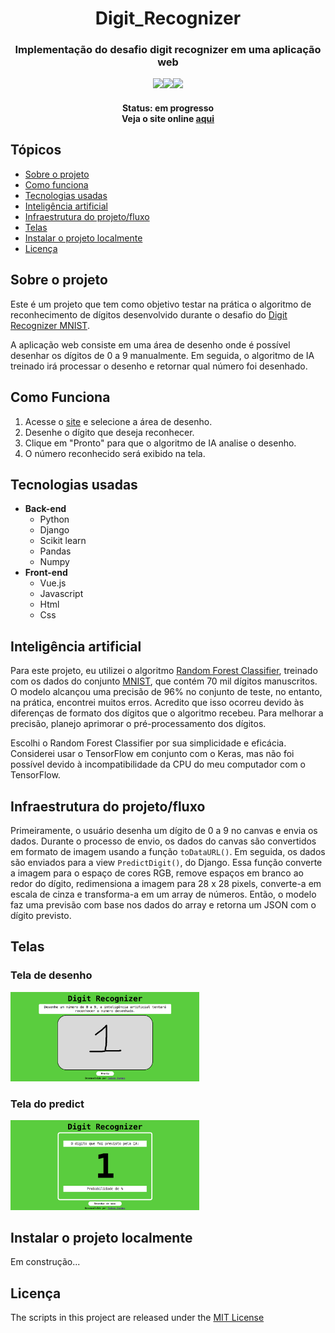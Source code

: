 <h1 align="center">Digit_Recognizer</h1>

<h3 align="center">Implementação do desafio digit recognizer em uma aplicação web</h3>

<div align="center">
  
<img width="70px" src="https://cdn.jsdelivr.net/gh/devicons/devicon/icons/python/python-original-wordmark.svg" /><img width="70px" src="https://cdn.jsdelivr.net/gh/devicons/devicon/icons/django/django-plain-wordmark.svg" /><img width="70px" src="https://cdn.jsdelivr.net/gh/devicons/devicon/icons/vuejs/vuejs-original-wordmark.svg" />
  
</div>       
               
<h4 align="center">Status: em progresso<br>Veja o site online <a href="https://digitrecognizer.up.railway.app/">aqui</a></h4>

## Tópicos

- [Sobre o projeto](#sobre-o-projeto)
- [Como funciona](#como-funciona)
- [Tecnologias usadas](#tecnologias-usadas)
- [Inteligência artificial](#inteligência-artificial)
- [Infraestrutura do projeto/fluxo](#infraestrutura-do-projetofluxo)
- [Telas](#telas)
- [Instalar o projeto localmente](#instalar-o-projeto-localmente)
- [Licença](#licença)

## Sobre o projeto

Este é um projeto que tem como objetivo testar na prática o algoritmo de reconhecimento de dígitos desenvolvido durante o desafio do [Digit Recognizer MNIST](https://www.kaggle.com/c/digit-recognizer).

A aplicação web consiste em uma área de desenho onde é possível desenhar os dígitos de 0 a 9 manualmente. Em seguida, o algoritmo de IA treinado irá processar o desenho e retornar qual número foi desenhado.

## Como Funciona

1. Acesse o [site](https://digitrecognizer.up.railway.app/) e selecione a área de desenho.
2. Desenhe o dígito que deseja reconhecer.
3. Clique em "Pronto" para que o algoritmo de IA analise o desenho.
4. O número reconhecido será exibido na tela.

## Tecnologias usadas

- **Back-end**
   - Python
   - Django
   - Scikit learn
   - Pandas
   - Numpy
- **Front-end**
  - Vue.js
  - Javascript
  - Html
  - Css

## Inteligência artificial

Para este projeto, eu utilizei o algoritmo [Random Forest Classifier](https://scikit-learn.org/stable/modules/generated/sklearn.ensemble.RandomForestClassifier.html), treinado com os dados do conjunto [MNIST](http://yann.lecun.com/exdb/mnist/), que contém 70 mil dígitos manuscritos. O modelo alcançou uma precisão de 96% no conjunto de teste, no entanto, na prática, encontrei muitos erros. Acredito que isso ocorreu devido às diferenças de formato dos dígitos que o algoritmo recebeu. Para melhorar a precisão, planejo aprimorar o pré-processamento dos dígitos. 

Escolhi o Random Forest Classifier por sua simplicidade e eficácia. Considerei usar o TensorFlow em conjunto com o Keras, mas não foi possível devido à incompatibilidade da CPU do meu computador com o TensorFlow.

## Infraestrutura do projeto/fluxo

Primeiramente, o usuário desenha um dígito de 0 a 9 no canvas e envia os dados. Durante o processo de envio, os dados do canvas são convertidos em formato de imagem usando a função <code>toDataURL()</code>. Em seguida, os dados são enviados para a view <code>PredictDigit()</code>, do Django. Essa função converte a imagem para o espaço de cores RGB, remove espaços em branco ao redor do dígito, redimensiona a imagem para 28 x 28 pixels, converte-a em escala de cinza e transforma-a em um array de números. Então, o modelo faz uma previsão com base nos dados do array e retorna um JSON com o dígito previsto.

## Telas

### Tela de desenho

<img width="60%" src="https://github.com/SobrancelhaDoDragao/Digit_Recognizer/blob/main/digitRecognizerPrint.png"  />

### Tela do predict

<img width="60%" src="https://github.com/SobrancelhaDoDragao/Digit_Recognizer/blob/main/DigitRecognizerPredictPrint.png" />

## Instalar o projeto localmente

Em construção...

## Licença

The scripts in this project are released under the [MIT License](./LICENSE.md) 
